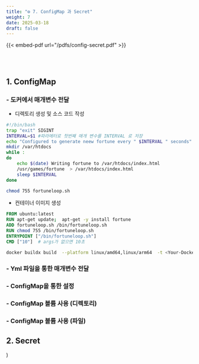 ```yaml
---
title: "⚙️ 7. ConfigMap 과 Secret"
weight: 7
date: 2025-03-18
draft: false
---
```


{{< embed-pdf url="/pdfs/config-secret.pdf" >}}

<br><br>
## 1. ConfigMap
### - 도커에서 매개변수 전달
- 디렉토리 생성 및 소스 코드 작성

```bash
#!/bin/bash
trap "exit" SIGINT
INTERVAL=$1 #파라메터로 첫번째 매개 변수를 INTERVAL 로 저장
echo "Configured to generate neew fortune every " $INTERVAL " seconds"
mkdir /var/htdocs
while :
do
    echo $(date) Writing fortune to /var/htdocs/index.html
    /usr/games/fortune  > /var/htdocs/index.html
    sleep $INTERVAL
done
```

```bash
chmod 755 fortuneloop.sh
```

- 컨테이너 이미지 생성
```Dockerfile
FROM ubuntu:latest
RUN apt-get update;  apt-get -y install fortune
ADD fortuneloop.sh /bin/fortuneloop.sh
RUN chmod 755 /bin/fortuneloop.sh
ENTRYPOINT ["/bin/fortuneloop.sh"]
CMD ["10"]  # args가 없으면 10초
```

```bash
docker buildx build  --platform linux/amd64,linux/arm64  -t <Your-Docker-ID>/fortune:args . --push
```




### - Yml 파일을 통한 매개변수 전달
### - ConfigMap을 통한 설정
### - ConfigMap 볼륨 사용 (디렉토리)
### - ConfigMap 볼륨 사용 (파일)
## 2. Secret

)
